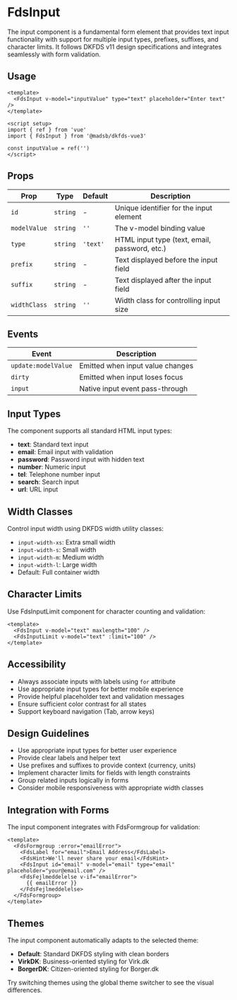 # FdsInput

The input component is a fundamental form element that provides text input functionality with support for multiple input types, prefixes, suffixes, and character limits. It follows DKFDS v11 design specifications and integrates seamlessly with form validation.

## Usage

```vue
<template>
  <FdsInput v-model="inputValue" type="text" placeholder="Enter text" />
</template>

<script setup>
import { ref } from 'vue'
import { FdsInput } from '@madsb/dkfds-vue3'

const inputValue = ref('')
</script>
```

## Props

| Prop         | Type     | Default  | Description                                   |
| ------------ | -------- | -------- | --------------------------------------------- |
| `id`         | `string` | -        | Unique identifier for the input element       |
| `modelValue` | `string` | `''`     | The v-model binding value                     |
| `type`       | `string` | `'text'` | HTML input type (text, email, password, etc.) |
| `prefix`     | `string` | -        | Text displayed before the input field         |
| `suffix`     | `string` | -        | Text displayed after the input field          |
| `widthClass` | `string` | `''`     | Width class for controlling input size        |

## Events

| Event               | Description                      |
| ------------------- | -------------------------------- |
| `update:modelValue` | Emitted when input value changes |
| `dirty`             | Emitted when input loses focus   |
| `input`             | Native input event pass-through  |

## Input Types

The component supports all standard HTML input types:

- **text**: Standard text input
- **email**: Email input with validation
- **password**: Password input with hidden text
- **number**: Numeric input
- **tel**: Telephone number input
- **search**: Search input
- **url**: URL input

## Width Classes

Control input width using DKFDS width utility classes:

- `input-width-xs`: Extra small width
- `input-width-s`: Small width
- `input-width-m`: Medium width
- `input-width-l`: Large width
- Default: Full container width

## Character Limits

Use FdsInputLimit component for character counting and validation:

```vue
<template>
  <FdsInput v-model="text" maxlength="100" />
  <FdsInputLimit v-model="text" :limit="100" />
</template>
```

## Accessibility

- Always associate inputs with labels using `for` attribute
- Use appropriate input types for better mobile experience
- Provide helpful placeholder text and validation messages
- Ensure sufficient color contrast for all states
- Support keyboard navigation (Tab, arrow keys)

## Design Guidelines

- Use appropriate input types for better user experience
- Provide clear labels and helper text
- Use prefixes and suffixes to provide context (currency, units)
- Implement character limits for fields with length constraints
- Group related inputs logically in forms
- Consider mobile responsiveness with appropriate width classes

## Integration with Forms

The input component integrates with FdsFormgroup for validation:

```vue
<template>
  <FdsFormgroup :error="emailError">
    <FdsLabel for="email">Email Address</FdsLabel>
    <FdsHint>We'll never share your email</FdsHint>
    <FdsInput id="email" v-model="email" type="email" placeholder="your@email.com" />
    <FdsFejlmeddelelse v-if="emailError">
      {{ emailError }}
    </FdsFejlmeddelelse>
  </FdsFormgroup>
</template>
```

## Themes

The input component automatically adapts to the selected theme:

- **Default**: Standard DKFDS styling with clean borders
- **VirkDK**: Business-oriented styling for Virk.dk
- **BorgerDK**: Citizen-oriented styling for Borger.dk

Try switching themes using the global theme switcher to see the visual differences.
